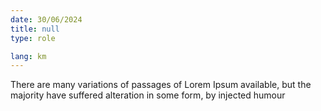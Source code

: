 ```yaml
---
date: 30/06/2024
title: null
type: role

lang: km
---
```


There are many variations of passages of Lorem Ipsum available, but the majority have suffered alteration in some form, by injected humour
